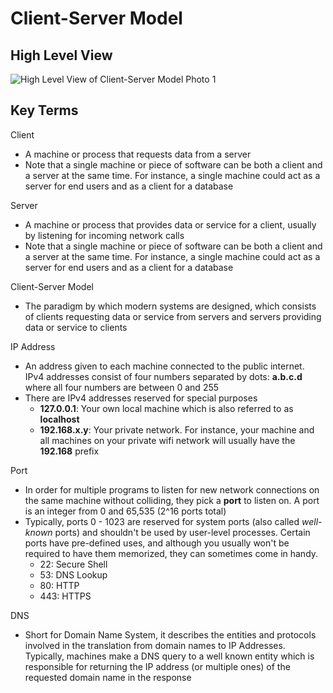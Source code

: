 # Client-Server Model

## High Level View

![High Level View of Client-Server Model Photo 1](https://github.com/TommyMynnSon/AlgoExpert-Personal-Notes/systems-expert/images/3_client_server_model_photo_1.png)

## Key Terms

Client
- A machine or process that requests data from a server
- Note that a single machine or piece of software can be both a client and a server at the same time. For instance, a single machine could act as a server for end users and as a client for a database

Server
- A machine or process that provides data or service for a client, usually by listening for incoming network calls
- Note that a single machine or piece of software can be both a client and a server at the same time. For instance, a single machine could act as a server for end users and as a client for a database

Client-Server Model
- The paradigm by which modern systems are designed, which consists of clients requesting data or service from servers and servers providing data or service to clients

IP Address
- An address given to each machine connected to the public internet. IPv4 addresses consist of four numbers separated by dots: <b>a.b.c.d</b> where all four numbers are between 0 and 255
- There are IPv4 addresses reserved for special purposes
  - <b>127.0.0.1</b>: Your own local machine which is also referred to as <b>localhost</b>
  - <b>192.168.x.y</b>: Your private network. For instance, your machine and all machines on your private wifi network will usually have the <b>192.168</b> prefix

Port
- In order for multiple programs to listen for new network connections on the same machine without colliding, they pick a <b>port</b> to listen on. A port is an integer from 0 and 65,535 (2^16 ports total)
- Typically, ports 0 - 1023 are reserved for system ports (also called <i>well-known</i> ports) and shouldn't be used by user-level processes. Certain ports have pre-defined uses, and although you usually won't be required to have them memorized, they can sometimes come in handy.
  - 22: Secure Shell
  - 53: DNS Lookup
  - 80: HTTP
  - 443: HTTPS

DNS
- Short for Domain Name System, it describes the entities and protocols involved in the translation from domain names to IP Addresses. Typically, machines make a DNS query to a well known entity which is responsible for returning the IP address (or multiple ones) of the requested domain name in the response